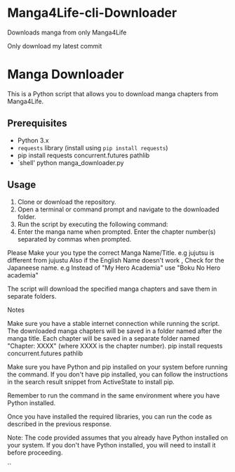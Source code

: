 # Manga4Life-cli-Downloader
Downloads manga from only Manga4Life

Only download my latest commit

# Manga Downloader

This is a Python script that allows you to download manga chapters from Manga4Life.

## Prerequisites

- Python 3.x
- `requests` library (install using `pip install requests`)
- pip install requests concurrent.futures pathlib
- `shell'
   python manga_downloader.py

## Usage

1. Clone or download the repository.
2. Open a terminal or command prompt and navigate to the downloaded folder.
3. Run the script by executing the following command:
4. Enter the manga name when prompted.
Enter the chapter number(s) separated by commas when prompted.

Please Make your you type the correct Manga Name/Title.
e.g jujutsu is different from jujustu
Also if the English Name doesn't work , Check for the Japaneese name.
e.g Instead of "My Hero Academia" use "Boku No Hero academia"

The script will download the specified manga chapters and save them in separate folders.


Notes

Make sure you have a stable internet connection while running the script.
The downloaded manga chapters will be saved in a folder named after the manga title.
Each chapter will be saved in a separate folder named "Chapter: XXXX" (where XXXX is the chapter number).
pip install requests concurrent.futures pathlib

Make sure you have Python and pip installed on your system before running the command. If you don't have pip installed, you can follow the instructions in the search result snippet from ActiveState 
 to install pip.

Remember to run the command in the same environment where you have Python installed.

Once you have installed the required libraries, you can run the code as described in the previous response.

Note: The code provided assumes that you already have Python installed on your system. If you don't have Python installed, you will need to install it before proceeding.

   ``

